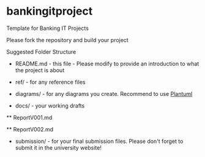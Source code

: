 # bankingitproject
Template for Banking IT Projects

Please fork the repository and build your project

Suggested Folder Structure

* README.md - this file - Please modify to provide an introduction to what the project is about

* ref/  - for any reference files

* diagrams/ - for any diagrams you create. Recommend to use [Plantuml](http://www.plantuml.com)

* docs/ - your working drafts

** ReportV001.md

** ReportV002.md

* submission/ - for your final submission files. Please don't forget to submit it in the university website!
